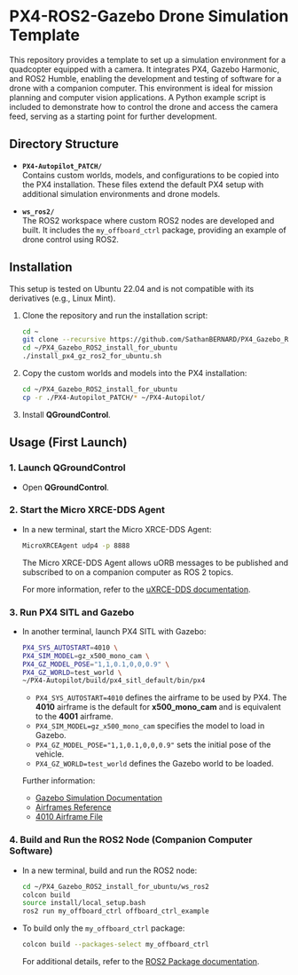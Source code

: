 # PX4-ROS2-Gazebo Drone Simulation Template

This repository provides a template to set up a simulation environment for a quadcopter equipped with a camera. It integrates PX4, Gazebo Harmonic, and ROS2 Humble, enabling the development and testing of software for a drone with a companion computer. This environment is ideal for mission planning and computer vision applications. A Python example script is included to demonstrate how to control the drone and access the camera feed, serving as a starting point for further development.

## Directory Structure

- **`PX4-Autopilot_PATCH/`**  
  Contains custom worlds, models, and configurations to be copied into the PX4 installation. These files extend the default PX4 setup with additional simulation environments and drone models.

- **`ws_ros2/`**  
  The ROS2 workspace where custom ROS2 nodes are developed and built. It includes the `my_offboard_ctrl` package, providing an example of drone control using ROS2.

## Installation

This setup is tested on Ubuntu 22.04 and is not compatible with its derivatives (e.g., Linux Mint).

1. Clone the repository and run the installation script:
   ```bash
   cd ~
   git clone --recursive https://github.com/SathanBERNARD/PX4_Gazebo_ROS2_install_for_ubuntu.git
   cd ~/PX4_Gazebo_ROS2_install_for_ubuntu
   ./install_px4_gz_ros2_for_ubuntu.sh
   ```

2. Copy the custom worlds and models into the PX4 installation:
   ```bash
   cd ~/PX4_Gazebo_ROS2_install_for_ubuntu
   cp -r ./PX4-Autopilot_PATCH/* ~/PX4-Autopilot/
   ```

3. Install **QGroundControl**.

## Usage (First Launch)

### 1. Launch QGroundControl

- Open **QGroundControl**.

### 2. Start the Micro XRCE-DDS Agent

- In a new terminal, start the Micro XRCE-DDS Agent:
  ```bash
  MicroXRCEAgent udp4 -p 8888
  ```
  The Micro XRCE-DDS Agent allows uORB messages to be published and subscribed to on a companion computer as ROS 2 topics.

  For more information, refer to the [uXRCE-DDS documentation](https://docs.px4.io/main/en/middleware/uxrce_dds.html).

### 3. Run PX4 SITL and Gazebo

- In another terminal, launch PX4 SITL with Gazebo:
  ```bash
  PX4_SYS_AUTOSTART=4010 \
  PX4_SIM_MODEL=gz_x500_mono_cam \
  PX4_GZ_MODEL_POSE="1,1,0.1,0,0,0.9" \
  PX4_GZ_WORLD=test_world \
  ~/PX4-Autopilot/build/px4_sitl_default/bin/px4
  ```
  - `PX4_SYS_AUTOSTART=4010` defines the airframe to be used by PX4. The **4010** airframe is the default for **x500_mono_cam** and is equivalent to the **4001** airframe.
  - `PX4_SIM_MODEL=gz_x500_mono_cam` specifies the model to load in Gazebo.
  - `PX4_GZ_MODEL_POSE="1,1,0.1,0,0,0.9"` sets the initial pose of the vehicle.
  - `PX4_GZ_WORLD=test_world` defines the Gazebo world to be loaded.

  Further information:
  - [Gazebo Simulation Documentation](https://docs.px4.io/main/en/sim_gazebo_gz/)
  - [Airframes Reference](https://docs.px4.io/main/en/airframes/airframe_reference.html)
  - [4010 Airframe File](https://github.com/PX4/PX4-Autopilot/blob/main/ROMFS/px4fmu_common/init.d-posix/airframes/4010_gz_x500_mono_cam)

### 4. Build and Run the ROS2 Node (Companion Computer Software)

- In a new terminal, build and run the ROS2 node:
  ```bash
  cd ~/PX4_Gazebo_ROS2_install_for_ubuntu/ws_ros2
  colcon build
  source install/local_setup.bash
  ros2 run my_offboard_ctrl offboard_ctrl_example
  ```

- To build only the `my_offboard_ctrl` package:
  ```bash
  colcon build --packages-select my_offboard_ctrl
  ```

  For additional details, refer to the [ROS2 Package documentation](https://docs.ros.org/en/humble/Tutorials/Beginner-Client-Libraries/Creating-Your-First-ROS2-Package.html).
